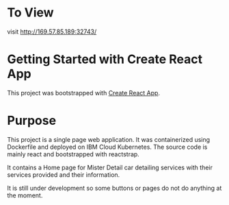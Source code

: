 # To View

visit http://169.57.85.189:32743/

# Getting Started with Create React App

This project was bootstrapped with [Create React App](https://github.com/facebook/create-react-app).

# Purpose

This project is a single page web application. It was containerized using Dockerfile and deployed on IBM Cloud Kubernetes. The source code is mainly react and bootstrapped with reactstrap.

It contains a Home page for Mister Detail car detailing services with their services provided and their information.

It is still under development so some buttons or pages do not do anything at the moment.
